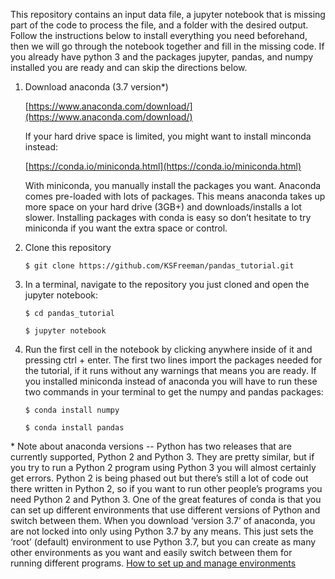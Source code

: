 This repository contains an input data file, a jupyter notebook that is missing part of the code to process the file, and a folder with the desired output. Follow the instructions below to install everything you need beforehand, then we will go through the notebook together and fill in the missing code. If you already have python 3 and the packages jupyter, pandas, and numpy installed you are ready and can skip the directions below. 


1) Download anaconda (3.7 version\*)

	[https://www.anaconda.com/download/](https://www.anaconda.com/download/)

	If your hard drive space is limited, you might want to install minconda instead:

	[https://conda.io/miniconda.html](https://conda.io/miniconda.html)

	With miniconda, you manually install the packages you want. Anaconda comes pre-loaded with lots of packages. This means anaconda takes up more space on your hard drive (3GB+) and downloads/installs a lot slower. Installing packages with conda is easy so don’t hesitate to try miniconda if you want the extra space or control.

2) Clone this repository

	`$ git clone https://github.com/KSFreeman/pandas_tutorial.git`

3) In a terminal, navigate to the repository you just cloned  and open the jupyter notebook: 

	`$ cd pandas_tutorial`

	`$ jupyter notebook`

4) Run the first cell in the notebook by clicking anywhere inside of it and pressing ctrl + enter. The first two lines import the packages needed for the tutorial, if it runs without any warnings that means you are ready. If you installed miniconda instead of anaconda you will have to run these two commands in your terminal to get the numpy and pandas packages:

	`$ conda install numpy`

	`$ conda install pandas`






\* Note about anaconda versions -- Python has two releases that are currently supported, Python 2 and Python 3. They are pretty similar, but if you try to run a Python 2 program using Python 3 you will almost certainly get errors. Python 2 is being phased out but there’s still a lot of code out there written in Python 2, so if you want to run other people’s programs you need Python 2 and Python 3. One of the great features of conda is that you can set up different environments that use different versions of Python and switch between them. When you download ‘version 3.7’ of anaconda, you are not locked into only using Python 3.7 by any means. This just sets the ‘root’ (default) environment to use Python 3.7, but you can create as many other environments as you want and easily switch between them for running different programs. [How to set up and manage environments](https://conda.io/docs/user-guide/tasks/manage-environments.html)

